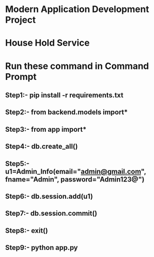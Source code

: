 # Modern Application Development Project
# House Hold Service

# Run these command in Command Prompt

## Step1:- pip install -r requirements.txt 
## Step2:- from backend.models import*
## Step3:- from app import*
## Step4:- db.create_all()
## Step5:- u1=Admin_Info(email="admin@gmail.com", fname="Admin", password="Admin123@")
## Step6:- db.session.add(u1)
## Step7:- db.session.commit()
## Step8:- exit()
## Step9:- python app.py